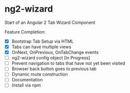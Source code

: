 # ng2-wizard
Start of an Angular 2 Tab Wizard Component

Feature Completion:

- [x] Bootstrap Tab Setup via HTML  
- [x] Tabs can have multiple views  
- [x] OnNext, OnPrevious, OnTabChange events  
- [ ] ng2-wizard config object  [In Progress]
- [ ] Prevent navigation to tabs that have not yet been visited  
- [ ] Browser back button goes to previous tab  
- [ ] Dynamic route construction  
- [ ] Documentation  
- [ ] Install via npm  